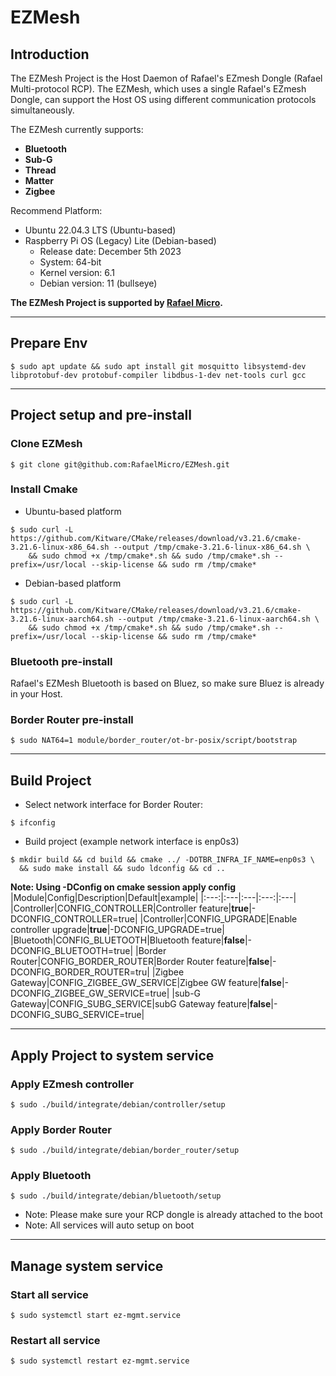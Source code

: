 # EZMesh
## Introduction
The EZMesh Project is the Host Daemon of Rafael's EZmesh Dongle (Rafael Multi-protocol RCP). The EZMesh, which uses a single Rafael's EZmesh Dongle, can support the Host OS using different communication protocols simultaneously. 

The EZMesh currently supports:
- **Bluetooth**
- **Sub-G**
- **Thread**
- **Matter**
- **Zigbee**

Recommend Platform:
- Ubuntu 22.04.3 LTS (Ubuntu-based)
- Raspberry Pi OS (Legacy) Lite (Debian-based)
  - Release date: December 5th 2023
  - System: 64-bit
  - Kernel version: 6.1
  - Debian version: 11 (bullseye)

**The EZMesh Project is supported by [Rafael Micro](https://www.rafaelmicro.com/).**

---
## Prepare Env
```
$ sudo apt update && sudo apt install git mosquitto libsystemd-dev libprotobuf-dev protobuf-compiler libdbus-1-dev net-tools curl gcc
```
---
## Project setup and pre-install
### Clone EZMesh
```
$ git clone git@github.com:RafaelMicro/EZMesh.git
```
### Install Cmake
- Ubuntu-based platform
```
$ sudo curl -L https://github.com/Kitware/CMake/releases/download/v3.21.6/cmake-3.21.6-linux-x86_64.sh --output /tmp/cmake-3.21.6-linux-x86_64.sh \
    && sudo chmod +x /tmp/cmake*.sh && sudo /tmp/cmake*.sh --prefix=/usr/local --skip-license && sudo rm /tmp/cmake*
```
- Debian-based platform
```
$ sudo curl -L https://github.com/Kitware/CMake/releases/download/v3.21.6/cmake-3.21.6-linux-aarch64.sh --output /tmp/cmake-3.21.6-linux-aarch64.sh \
    && sudo chmod +x /tmp/cmake*.sh && sudo /tmp/cmake*.sh --prefix=/usr/local --skip-license && sudo rm /tmp/cmake*
```
### Bluetooth pre-install
Rafael's EZMesh Bluetooth is based on Bluez, so make sure Bluez is already in your Host.
### Border Router pre-install
```
$ sudo NAT64=1 module/border_router/ot-br-posix/script/bootstrap
```

---
## Build Project
- Select network interface for Border Router:
```
$ ifconfig
```
- Build project (example network interface is enp0s3)
```
$ mkdir build && cd build && cmake ../ -DOTBR_INFRA_IF_NAME=enp0s3 \
  && sudo make install && sudo ldconfig && cd ..
```
**Note: Using -DConfig on cmake session apply config**
|Module|Config|Description|Default|example|
|:---:|:---|:---|:---:|:---|
|Controller|CONFIG_CONTROLLER|Controller feature|**true**|-DCONFIG_CONTROLLER=true|
|Controller|CONFIG_UPGRADE|Enable controller upgrade|**true**|-DCONFIG_UPGRADE=true|
|Bluetooth|CONFIG_BLUETOOTH|Bluetooth feature|**false**|-DCONFIG_BLUETOOTH=true|
|Border Router|CONFIG_BORDER_ROUTER|Border Router feature|**false**|-DCONFIG_BORDER_ROUTER=tru|
|Zigbee Gateway|CONFIG_ZIGBEE_GW_SERVICE|Zigbee GW feature|**false**|-DCONFIG_ZIGBEE_GW_SERVICE=true|
|sub-G Gateway|CONFIG_SUBG_SERVICE|subG Gateway feature|**false**|-DCONFIG_SUBG_SERVICE=true|

---
## Apply Project to system service
### Apply EZmesh controller
```
$ sudo ./build/integrate/debian/controller/setup
```
### Apply Border Router
```
$ sudo ./build/integrate/debian/border_router/setup
```
### Apply Bluetooth

```
$ sudo ./build/integrate/debian/bluetooth/setup
```
- Note: Please make sure your RCP dongle is already attached to the boot 
- Note: All services will auto setup on boot 

---
## Manage system service
### Start all service  
```
$ sudo systemctl start ez-mgmt.service
```
### Restart all service  
```
$ sudo systemctl restart ez-mgmt.service
```
